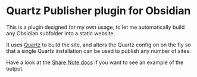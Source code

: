 # Quartz Publisher plugin for Obsidian

This is a plugin designed for my own usage, to let me automatically build any Obsidian subfolder into a static website.

It uses [Quartz](https://quartz.jzhao.xyz/) to build the site, and alters the Quartz config on on the fly so that
a single Quartz installation can be used to publish any number of sites.

Have a look at the [Share Note docs](https://docs.note.sx/) if you want to see an example of the output.
